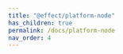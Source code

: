 ```yaml
---
title: "@effect/platform-node"
has_children: true
permalink: /docs/platform-node
nav_order: 4
---
```

